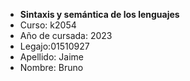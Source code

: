 - **Sintaxis y semántica de los lenguajes**
- Curso: k2054
- Año de cursada: 2023
- Legajo:01510927
- Apellido: Jaime
- Nombre: Bruno